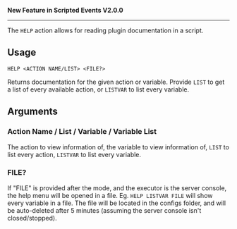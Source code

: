 **New Feature in Scripted Events V2.0.0**
***
The `HELP` action allows for reading plugin documentation in a script.

## Usage
```
HELP <ACTION NAME/LIST> <FILE?>
```
Returns documentation for the given action or variable. Provide `LIST` to get a list of every available action, or `LISTVAR` to list every variable.

## Arguments
### Action Name / List / Variable / Variable List
The action to view information of, the variable to view information of, `LIST` to list every action, `LISTVAR` to list every variable.

### FILE?
If "FILE" is provided after the mode, and the executor is the server console, the help menu will be opened in a file. Eg. `HELP LISTVAR FILE` will show every variable in a file. The file will be located in the configs folder, and will be auto-deleted after 5 minutes (assuming the server console isn't closed/stopped).